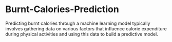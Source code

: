 # Burnt-Calories-Prediction
Predicting burnt calories through a machine learning model typically involves gathering data on various factors that influence calorie expenditure during physical activities and using this data to build a predictive model.
